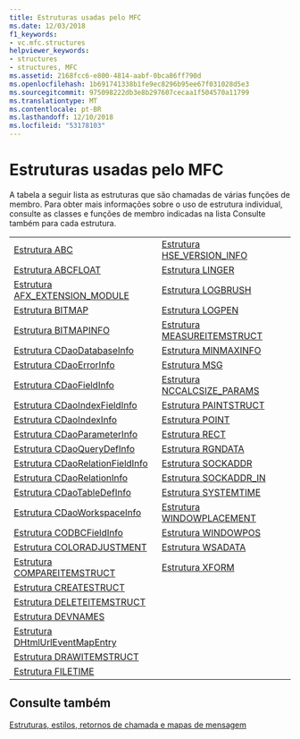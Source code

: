 ```yaml
---
title: Estruturas usadas pelo MFC
ms.date: 12/03/2018
f1_keywords:
- vc.mfc.structures
helpviewer_keywords:
- structures
- structures, MFC
ms.assetid: 2168fcc6-e800-4814-aabf-0bca86ff790d
ms.openlocfilehash: 1b691741338b1fe9ec8296b95ee67f031028d5e3
ms.sourcegitcommit: 975098222db3e8b297607cecaa1f504570a11799
ms.translationtype: MT
ms.contentlocale: pt-BR
ms.lasthandoff: 12/10/2018
ms.locfileid: "53178103"
---
```

# <a name="structures-used-by-mfc"></a>Estruturas usadas pelo MFC

A tabela a seguir lista as estruturas que são chamadas de várias funções de membro. Para obter mais informações sobre o uso de estrutura individual, consulte as classes e funções de membro indicadas na lista Consulte também para cada estrutura.

|||
|-|-|
|[Estrutura ABC](/windows/desktop/api/wingdi/ns-wingdi-_abc)|[Estrutura HSE_VERSION_INFO](../../mfc/reference/hse-version-info-structure.md)|
|[Estrutura ABCFLOAT](/windows/desktop/api/wingdi/ns-wingdi-_abcfloat)|[Estrutura LINGER](/windows/desktop/api/winsock/ns-winsock-linger)|
|[Estrutura AFX_EXTENSION_MODULE](../../mfc/reference/afx-extension-module-structure.md)|[Estrutura LOGBRUSH](/windows/desktop/api/wingdi/ns-wingdi-taglogbrush)|
|[Estrutura BITMAP](/windows/desktop/api/wingdi/ns-wingdi-tagbitmap)|[Estrutura LOGPEN](/windows/desktop/api/Wingdi/ns-wingdi-taglogpen)|
|[Estrutura BITMAPINFO](/windows/desktop/api/wingdi/ns-wingdi-tagbitmapinfo)|[Estrutura MEASUREITEMSTRUCT](/windows/desktop/api/winuser/ns-winuser-tagmeasureitemstruct)|
|[Estrutura CDaoDatabaseInfo](../../mfc/reference/cdaodatabaseinfo-structure.md)|[Estrutura MINMAXINFO](/windows/desktop/api/winuser/ns-winuser-tagminmaxinfo)|
|[Estrutura CDaoErrorInfo](../../mfc/reference/cdaoerrorinfo-structure.md)|[Estrutura MSG](/windows/desktop/api/winuser/ns-winuser-tagmsg)|
|[Estrutura CDaoFieldInfo](../../mfc/reference/cdaofieldinfo-structure.md)|[Estrutura NCCALCSIZE_PARAMS](/windows/desktop/api/winuser/ns-winuser-tagnccalcsize_params)|
|[Estrutura CDaoIndexFieldInfo](../../mfc/reference/cdaoindexfieldinfo-structure.md)|[Estrutura PAINTSTRUCT](/windows/desktop/api/winuser/ns-winuser-tagpaintstruct)|
|[Estrutura CDaoIndexInfo](../../mfc/reference/cdaoindexinfo-structure.md)|[Estrutura POINT](/windows/desktop/api/windef/ns-windef-tagpoint)|
|[Estrutura CDaoParameterInfo](../../mfc/reference/cdaoparameterinfo-structure.md)|[Estrutura RECT](/windows/desktop/api/windef/ns-windef-tagrect)|
|[Estrutura CDaoQueryDefInfo](../../mfc/reference/cdaoquerydefinfo-structure.md)|[Estrutura RGNDATA](/windows/desktop/api/wingdi/ns-wingdi-_rgndata)|
|[Estrutura CDaoRelationFieldInfo](../../mfc/reference/cdaorelationfieldinfo-structure.md)|[Estrutura SOCKADDR](/windows/desktop/winsock/sockaddr-2)|
|[Estrutura CDaoRelationInfo](../../mfc/reference/cdaorelationinfo-structure.md)|[Estrutura SOCKADDR_IN](/windows/desktop/winsock/sockaddr-2)|
|[Estrutura CDaoTableDefInfo](../../mfc/reference/cdaotabledefinfo-structure.md)|[Estrutura SYSTEMTIME](https://msdn.microsoft.com/library/windows/desktop/ms724950)
|[Estrutura CDaoWorkspaceInfo](../../mfc/reference/cdaoworkspaceinfo-structure.md)|[Estrutura WINDOWPLACEMENT](/windows/desktop/api/winuser/ns-winuser-tagwindowplacement)|
|[Estrutura CODBCFieldInfo](../../mfc/reference/codbcfieldinfo-structure.md)|[Estrutura WINDOWPOS](/windows/desktop/api/winuser/ns-winuser-tagwindowpos)
|[Estrutura COLORADJUSTMENT](/windows/desktop/api/wingdi/ns-wingdi-tagcoloradjustment)|[Estrutura WSADATA](/windows/desktop/api/winsock2/ns-winsock2-wsadata)|
|[Estrutura COMPAREITEMSTRUCT](/windows/desktop/api/winuser/ns-winuser-tagcompareitemstruct)|[Estrutura XFORM](/windows/desktop/api/wingdi/ns-wingdi-tagxform)|
|[Estrutura CREATESTRUCT](/windows/desktop/api/winuser/ns-winuser-tagcreatestructa)||
|[Estrutura DELETEITEMSTRUCT](/windows/desktop/api/winuser/ns-winuser-tagdeleteitemstruct)||
|[Estrutura DEVNAMES](/windows/desktop/api/commdlg/ns-commdlg-tagdevnames)||
|[Estrutura DHtmlUrlEventMapEntry](../../mfc/reference/dhtmlurleventmapentry-structure.md)||
|[Estrutura DRAWITEMSTRUCT](/windows/desktop/api/winuser/ns-winuser-tagdrawitemstruct)||
|[Estrutura FILETIME](https://msdn.microsoft.com/library/windows/desktop/ms724284)||

## <a name="see-also"></a>Consulte também

[Estruturas, estilos, retornos de chamada e mapas de mensagem](../../mfc/reference/structures-styles-callbacks-and-message-maps.md)

